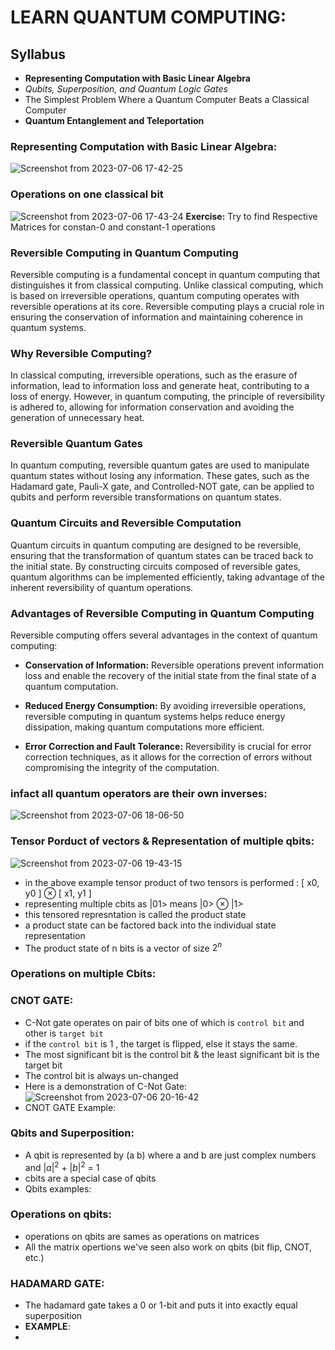 # LEARN QUANTUM COMPUTING:
## Syllabus

- **Representing Computation with Basic Linear Algebra**
- *Qubits, Superposition, and Quantum Logic Gates*
- The Simplest Problem Where a Quantum Computer Beats a Classical Computer
- **Quantum Entanglement and Teleportation**

### Representing Computation with Basic Linear Algebra:
![Screenshot from 2023-07-06 17-42-25](https://github.com/chanakyavasantha/learnQuantumComputing/assets/93817654/fc43a298-ec11-4529-889c-7955781a26ca)



### Operations on one classical bit
![Screenshot from 2023-07-06 17-43-24](https://github.com/chanakyavasantha/learnQuantumComputing/assets/93817654/8846bc70-f7ca-4521-bc7b-f0584bb73041)
**Exercise:** Try to find Respective Matrices for constan-0 and constant-1 operations  

### Reversible Computing in Quantum Computing

Reversible computing is a fundamental concept in quantum computing that distinguishes it from classical computing. Unlike classical computing, which is based on irreversible operations, quantum computing operates with reversible operations at its core. Reversible computing plays a crucial role in ensuring the conservation of information and maintaining coherence in quantum systems.

### Why Reversible Computing?

In classical computing, irreversible operations, such as the erasure of information, lead to information loss and generate heat, contributing to a loss of energy. However, in quantum computing, the principle of reversibility is adhered to, allowing for information conservation and avoiding the generation of unnecessary heat.

### Reversible Quantum Gates

In quantum computing, reversible quantum gates are used to manipulate quantum states without losing any information. These gates, such as the Hadamard gate, Pauli-X gate, and Controlled-NOT gate, can be applied to qubits and perform reversible transformations on quantum states.

### Quantum Circuits and Reversible Computation

Quantum circuits in quantum computing are designed to be reversible, ensuring that the transformation of quantum states can be traced back to the initial state. By constructing circuits composed of reversible gates, quantum algorithms can be implemented efficiently, taking advantage of the inherent reversibility of quantum operations.

### Advantages of Reversible Computing in Quantum Computing

Reversible computing offers several advantages in the context of quantum computing:

- **Conservation of Information:** Reversible operations prevent information loss and enable the recovery of the initial state from the final state of a quantum computation.

- **Reduced Energy Consumption:** By avoiding irreversible operations, reversible computing in quantum systems helps reduce energy dissipation, making quantum computations more efficient.

- **Error Correction and Fault Tolerance:** Reversibility is crucial for error correction techniques, as it allows for the correction of errors without compromising the integrity of the computation.
### infact all quantum operators are their own inverses:
![Screenshot from 2023-07-06 18-06-50](https://github.com/chanakyavasantha/learnQuantumComputing/assets/93817654/36a1c996-b9c3-4b3b-be8f-536697373290)

### Tensor Porduct of vectors & Representation of multiple qbits:
![Screenshot from 2023-07-06 19-43-15](https://github.com/chanakyavasantha/learnQuantumComputing/assets/93817654/ba715d1c-8be3-422a-903b-f8ea0147a82f)
- in the above example tensor product of two tensors is performed : [ x0, y0 ] ⊗ [ x1, y1 ]
- representing multiple cbits as |01> means |0> ⊗ |1>
- this tensored represntation is called the product state
- a product state can be factored back into the individual state representation
- The product state of n bits is a vector of size $2^n$

### Operations on multiple Cbits:
### **CNOT GATE**:
- C-Not gate operates on pair of bits one of which is `control bit` and other is `target bit`
- if the `control bit` is 1 , the target is flipped, else it stays the same.
- The most significant bit is the control bit & the least significant bit is the target bit
- The control bit is always un-changed
- Here is a demonstration of C-Not Gate:
![Screenshot from 2023-07-06 20-16-42](https://github.com/chanakyavasantha/learnQuantumComputing/assets/93817654/b510512f-b54a-4269-bce9-2a00ed6bc1f1)
- CNOT GATE Example:

### Qbits and Superposition:
- A qbit is represented by (a b) where a and b are just complex numbers and $|a|^2$ + $|b|^2$ = 1
- cbits are a special case of qbits
- Qbits examples:

### Operations on qbits:
- operations on qbits are sames as operations on matrices
- All the matrix opertions we've seen also work on qbits (bit flip, CNOT, etc.)

### **HADAMARD GATE**:
- The hadamard gate takes a 0 or 1-bit and puts it into exactly equal superposition
- **EXAMPLE**:
- 

